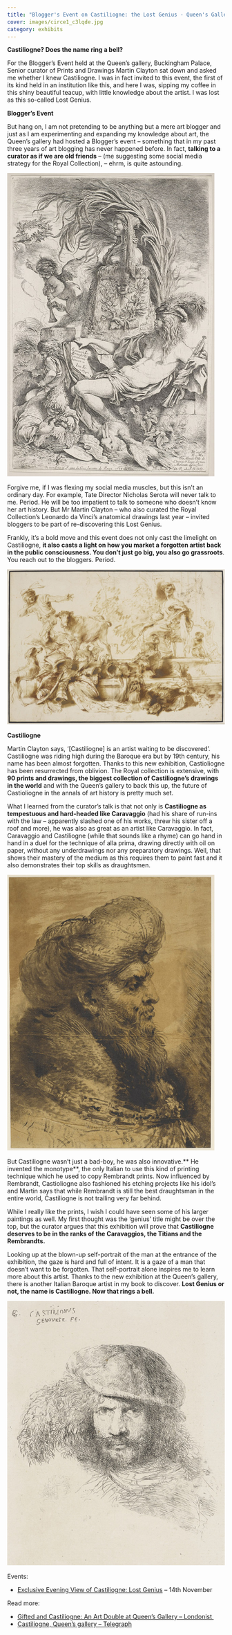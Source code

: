 ```yaml
---
title: "Blogger's Event on Castiliogne: the Lost Genius - Queen's Gallery, Royal Collection"
cover: images/circe1_c3lqde.jpg
category: exhibits
---
```


**Castiliogne? Does the name ring a bell?**

For the Blogger’s Event held at the Queen’s gallery, Buckingham Palace, Senior curator of Prints and Drawings Martin Clayton sat down and asked me whether I knew Castiliogne. I was in fact invited to this event, the first of its kind held in an institution like this, and here I was, sipping my coffee in this shiny beautiful teacup, with little knowledge about the artist. I was lost as this so-called Lost Genius. 

**Blogger’s Event**

But hang on, I am not pretending to be anything but a mere art blogger and just as I am experimenting and expanding my knowledge about art, the Queen’s gallery had hosted a Blogger’s event – something that in my past three years of art blogging has never happened before. In fact, **talking to a curator as if we are old friends** – (me suggesting some social media strategy for the Royal Collection), – ehrm, is quite astounding. 

![The Genius of Castiliogne](./images/The-Genius-of-Castiliogne_ram9ix.jpg "The Genius of Castiliogne, 1648. Royal Collection Trust/© Her Majesty Queen Elizabeth II 2013")

Forgive me, if I was flexing my social media muscles, but this isn’t an ordinary day. For example, Tate Director Nicholas Serota will never talk to me. Period. He will be too impatient to talk to someone who doesn’t know her art history. But Mr Martin Clayton – who also curated the Royal Collection’s Leonardo da Vinci’s anatomical drawings last year – invited bloggers to be part of re-discovering this Lost Genius.

Frankly, it’s a bold move and this event does not only cast the limelight on Castiliogne, **it also casts a light on how you market a forgotten artist back in the public consciousness. You don’t just go big, you also go grassroots**. You reach out to the bloggers. Period.

![circe](./images/circe1_c3lqde.jpg "Circe with the companions of Odysseus transformed into animals,  c.1650-5. Royal Collection Trust/© Her Majesty Queen Elizabeth II 2013")

**Castiliogne**

Martin Clayton says, ‘[Castiliogne] is an artist waiting to be discovered’. Castiliogne was riding high during the Baroque era but by 19th century, his name has been almost forgotten. Thanks to this new exhibition, Castioliogne has been resurrected from oblivion. The Royal collection is extensive, with **90 prints and drawings, the biggest collection of Castiliogne’s drawings in the world** and with the Queen’s gallery to back this up, the future of Castioliogne in the annals of art history is pretty much set.

What I learned from the curator’s talk is that not only is **Castiliogne as tempestuous and hard-headed like Caravaggio** (had his share of run-ins with the law – apparently slashed one of his works, threw his sister off a roof and more), he was also as great as an artist like Caravaggio. In fact, Caravaggio and Castiliogne (while that sounds like a rhyme) can go hand in hand in a duel for the technique of alla prima, drawing directly with oil on paper, without any underdrawings nor any preparatory drawings. Well, that shows their mastery of the medium as this requires them to paint fast and it also demonstrates their top skills as draughtsmen. 

![head of an oriental](./images/head-of-an-oriental-_bpvair.jpg "The Head of an Oriental, 1655 Royal Collection Trust/© Her Majesty Queen Elizabeth II 2013")

But Castiliogne wasn’t just a bad-boy, he was also innovative.** He invented the monotype**, the only Italian to use this kind of printing technique which he used to copy Rembrandt prints. Now influenced by Rembrandt, Castioliogne also fashioned his etching projects like his idol’s and Martin says that while Rembrandt is still the best draughtsman in the entire world, Castiliogne is not trailing very far behind. 

While I really like the prints, I wish I could have seen some of his larger paintings as well. My first thought was the ‘genius’ title might be over the top, but the curator argues that this exhibition will prove that **Castiliogne deserves to be in the ranks of the Caravaggios, the Titians and the Rembrandts.**

Looking up at the blown-up self-portrait of the man at the entrance of the exhibition, the gaze is hard and full of intent. It is a gaze of a man that doesn’t want to be forgotten. That self-portrait alone inspires me to learn more about this artist. Thanks to the new exhibition at the Queen’s gallery, there is another Italian Baroque artist in my book to discover. **Lost Genius or not, the name is Castiliogne. Now that rings a bell.**

![Castiliogne self-portrait](./images/Castiliogne-self-portrait_ry9jyu.jpg "Giovanni Benedetto Castiglione, A presumed self-portrait, late 1640s. Royal Collection Trust / (C) Her Majesty Queen Elizabeth II 2013")

Events:

- [Exclusive Evening View of Castiliogne: Lost Genius](http://www.royalcollection.org.uk/event/exclusive-evening-view-of-castiglione-lost-genius) – 14th November

Read more:

- [Gifted and Castiliogne: An Art Double at Queen’s Gallery – Londonist 
](http://londonist.com/2013/11/gifted-and-castiglione-an-art-double-at-queens-gallery.php)
- [Castiliogne, Queen’s gallery – Telegraph](http://www.telegraph.co.uk/culture/art/art-reviews/10420401/Castiglione-Queens-Gallery-review.html)
